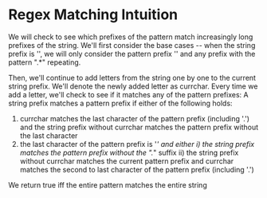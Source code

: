 Regex Matching Intuition
========================
We will check to see which prefixes of the pattern match increasingly long prefixes of the string.
We'll first consider the base cases -- when the string prefix is '', we will only consider the pattern prefix '' and any prefix with the pattern ".*" repeating.

Then, we'll continue to add letters from the string one by one to the current string prefix. We'll denote the newly added letter as currchar.
Every time we add a letter, we'll check to see if it matches any of the pattern prefixes:
A string prefix matches a pattern prefix if either of the following holds:
1) currchar matches the last character of the pattern prefix (including '.') and the string prefix without currchar matches the pattern prefix without the last character
2) the last character of the pattern prefix is '*' and either
i) the string prefix matches the pattern prefix without the ".*" suffix
ii) the string prefix without currchar matches the current pattern prefix and currchar matches the second to last character of the pattern prefix (including '.')

We return true iff the entire pattern matches the entire string
